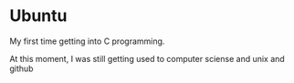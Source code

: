 # Ubuntu

My first time getting into C programming.

At this moment, I was still getting used to computer sciense and unix and github
